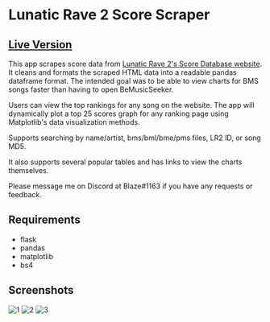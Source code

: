 # Lunatic Rave 2 Score Scraper 
## [Live Version](https://lr2ir-top-scores.herokuapp.com/)

This app scrapes score data from [Lunatic Rave 2's Score Database website](http://www.dream-pro.info/~lavalse/LR2IR/search.cgi?mode=ranking&bmsid=1031). It cleans and formats the scraped HTML data into a readable pandas dataframe format. The intended goal was to be able to view charts for BMS songs faster than having to open BeMusicSeeker.

Users can view the top rankings for any song on the website. The app will dynamically plot a top 25 scores graph for any ranking page using Matplotlib's data visualization methods.

Supports searching by name/artist, bms/bml/bme/pms files, LR2 ID, or song MD5.

It also supports several popular tables and has links to view the charts themselves.

Please message me on Discord at Blaze#1163 if you have any requests or feedback.

## Requirements
- flask
- pandas
- matplotlib
- bs4

## Screenshots
![1](https://user-images.githubusercontent.com/45186205/160724705-adf5d122-a67a-4943-888b-50058c7bd2db.png)
![2](https://user-images.githubusercontent.com/45186205/160724098-3b9476f4-9514-42dd-aee0-583a7bc32722.png)
![3](https://user-images.githubusercontent.com/45186205/160724100-2d250855-c972-4c78-9bee-8053c1fb940f.png)
